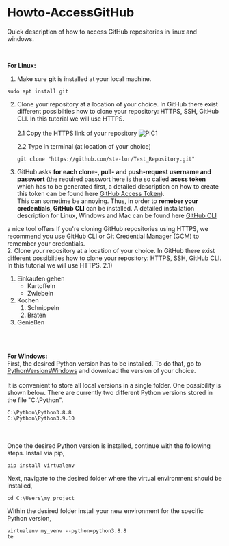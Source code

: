 # Howto-AccessGitHub
Quick description of how to access GitHub repositories in linux and windows.

<br />

**For Linux:**<br />
1. Make sure **git** is installed at your local machine.
````
sudo apt install git
````

2. Clone your repository at a location of your choice. In GitHub there exist different possibilties how to clone your repository: HTTPS, SSH, GitHub CLI. In this tutorial we will use HTTPS. <br /><br />
    2.1 Copy the HTTPS link of your repository
    ![PIC1](https://user-images.githubusercontent.com/67844725/199689417-7be6d249-dbba-47a3-97ab-471e59faa830.png)
    
    2.2 Type in terminal (at location of your choice)
	````
	git clone "https://github.com/ste-lor/Test_Repository.git"
	````

3. GitHub asks **for each clone-, pull- and push-request username and passwort** (the required passwort here is the so called **acess token** which has to be generated first, a detailed description on how to create this token can be found here [GitHub Access Token](https://docs.github.com/en/enterprise-server@3.4/authentication/keeping-your-account-and-data-secure/creating-a-personal-access-token)).<br />
This can sometime be annoying. Thus, in order to **remeber your credentials, GitHub CLI** can be installed. A detailed installation description for Linux, Windows and Mac can be found here [GitHub CLI](https://docs.github.com/en/get-started/getting-started-with-git/caching-your-github-credentials-in-git)


a nice tool offers If you're cloning GitHub repositories using HTTPS, we recommend you use GitHub CLI or Git Credential Manager (GCM) to remember your credentials.
<br />
2. Clone your repository at a location of your choice. In GitHub there exist different possibilties how to clone your repository: HTTPS, SSH, GitHub CLI. In this tutorial we will use HTTPS.
2.1) 


1. Einkaufen gehen
    - Kartoffeln
    - Zwiebeln
2. Kochen
	1. Schnippeln
	2. Braten
3. Genießen


<br />
<br />

**For Windows:**<br />
First, the desired Python version has to be installed. To do that, go to [PythonVersionsWindows](https://www.python.org/downloads/windows/) and download the version of your choice.
<br />
<br />
It is convenient to store all local versions in a single folder. One possibility is shown below. There are currently two different Python versions stored in the file "C:\Python".
````
C:\Python\Python3.8.8
C:\Python\Python3.9.10
````
<br />
<br />
Once the desired Python version is installed, continue with the following steps.
Install via pip,

````
pip install virtualenv
````
Next, navigate to the desired folder where the virtual environment should be installed,
````
cd C:\Users\my_project
````
Within the desired folder install your new environment for the specific Python version,
````
virtualenv my_venv --python=python3.8.8 
te
````
